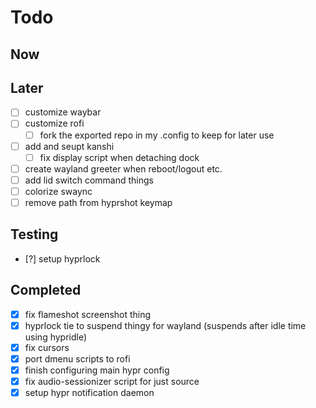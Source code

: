 # Todo

## Now

## Later
- [ ] customize waybar
- [ ] customize rofi
    - [ ] fork the exported repo in my .config to keep for later use
- [ ] add and seupt kanshi
    - [ ] fix display script when detaching dock
- [ ] create wayland greeter when reboot/logout etc.
- [ ] add lid switch command things
- [ ] colorize swaync
- [ ] remove path from hyprshot keymap

## Testing
- [?] setup hyprlock

## Completed
- [x] fix flameshot screenshot thing
- [x] hyprlock tie to suspend thingy for wayland (suspends after idle time using hypridle)
- [x] fix cursors
- [x] port dmenu scripts to rofi
- [x] finish configuring main hypr config
- [x] fix audio-sessionizer script for just source
- [x] setup hypr notification daemon

